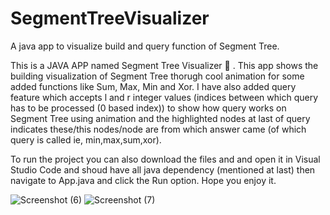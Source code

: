 # SegmentTreeVisualizer
A java app to visualize build and query function of Segment Tree.

This is a JAVA APP named Segment Tree Visualizer 🌳 . This app shows the building visualization of Segment Tree thorugh cool animation for some added functions like Sum, Max, Min and Xor. I have also added query feature which accepts l and r integer values (indices between which query has to be processed (0 based index)) to show how query works on Segment Tree using animation and the highlighted nodes at last of query indicates these/this nodes/node are from which answer came (of which query is called ie, min,max,sum,xor).

To run the project you can also download the files and and open it in Visual Studio Code and shoud have all java dependency (mentioned at last) then navigate to App.java and click the Run option. Hope you enjoy it.

![Screenshot (6)](https://user-images.githubusercontent.com/60292673/178057996-8060ea4a-6847-4644-92be-951372e60408.png)
![Screenshot (7)](https://user-images.githubusercontent.com/60292673/178058005-301c9d67-522c-48d9-a865-6c2c3ff072f7.png)
